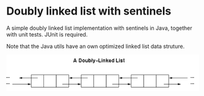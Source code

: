 # Doubly linked list with sentinels

A simple doubly linked list implementation with sentinels in Java, together with unit tests. JUnit is required.

Note that the Java utils have an own optimized linked list data struture.

![alt tag](https://github.com/btanz/LinkedList/blob/master/linkedlist.gif)

